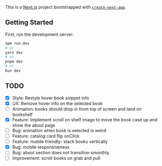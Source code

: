 This is a [Next.js](https://nextjs.org) project bootstrapped with [`create-next-app`](https://github.com/vercel/next.js/tree/canary/packages/create-next-app).

## Getting Started

First, run the development server:

```bash
npm run dev
# or
yarn dev
# or
pnpm dev
# or
bun dev
```

## TODO

- [x] Style: Restyle hover book snippet info
- [x] UX: Remove hover info on the selected book
- [ ] Animation: books should drop in from top of screen and land on bookshelf
- [x] Feature: Implement scroll on shelf image to move the book case up and show the about page
- [ ] Bug: animation when book is selected is weird
- [ ] Feature: catalog card flip onClick
- [ ] Feature: mobile friendly- stack books vertically
- [x] Bug: mobile responsiveness
- [ ] Bug: about section does not transition smoothly
- [ ] Improvement: scroll books on grab and pull
